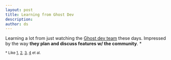 ```yaml
---
layout: post
title: Learning from Ghost Dev
description:
author: ds
---
```


Learning a lot from just watching the [Ghost dev team](http://dev.ghost.org/) these days. Impressed by the way __they plan and discuss features w/ the community__. *

<small>* Like [1](https://github.com/TryGhost/Ghost/issues/4439), [2](https://github.com/TryGhost/Ghost/issues/5503), [3](https://github.com/TryGhost/Ghost/issues/5345), [4](https://github.com/TryGhost/Ghost/issues/5330) et al.</small>
